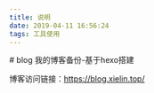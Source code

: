 ```yaml
---
title: 说明
date: 2019-04-11 16:56:24
tags: 工具使用
---
```

<meta name="referrer" content="no-referrer" />
# blog
我的博客备份-基于hexo搭建

博客访问链接：https://blog.xielin.top/
